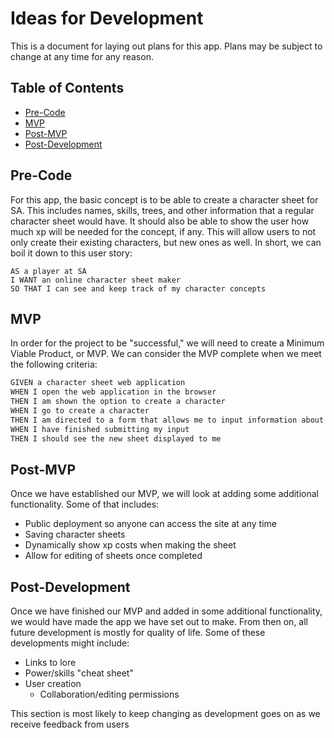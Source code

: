 # Ideas for Development
This is a document for laying out plans for this app. Plans may be subject to change at any time for any reason.

## Table of Contents
- [Pre-Code](#pre-code)
- [MVP](#mvp)
- [Post-MVP](#post-mvp)
- [Post-Development](#post-development)

## Pre-Code
For this app, the basic concept is to be able to create a character sheet for SA. This includes names, skills, trees, and other information that a regular character sheet would have. It should also be able to show the user how much xp will be needed for the concept, if any. This will allow users to not only create their existing characters, but new ones as well. In short, we can boil it down to this user story:

```
AS a player at SA
I WANT an online character sheet maker
SO THAT I can see and keep track of my character concepts
```

## MVP
In order for the project to be "successful," we will need to create a Minimum Viable Product, or MVP. We can consider the MVP complete when we meet the following criteria:

```md
GIVEN a character sheet web application
WHEN I open the web application in the browser
THEN I am shown the option to create a character
WHEN I go to create a character
THEN I am directed to a form that allows me to input information about my character, including name, faction, sub-faction, and more
WHEN I have finished submitting my input
THEN I should see the new sheet displayed to me
```

## Post-MVP
Once we have established our MVP, we will look at adding some additional functionality. Some of that includes:
- Public deployment so anyone can access the site at any time
- Saving character sheets
- Dynamically show xp costs when making the sheet
- Allow for editing of sheets once completed

## Post-Development
Once we have finished our MVP and added in some additional functionality, we would have made the app we have set out to make. From then on, all future development is mostly for quality of life. Some of these developments might include:
- Links to lore
- Power/skills "cheat sheet"
- User creation
    - Collaboration/editing permissions

This section is most likely to keep changing as development goes on as we receive feedback from users